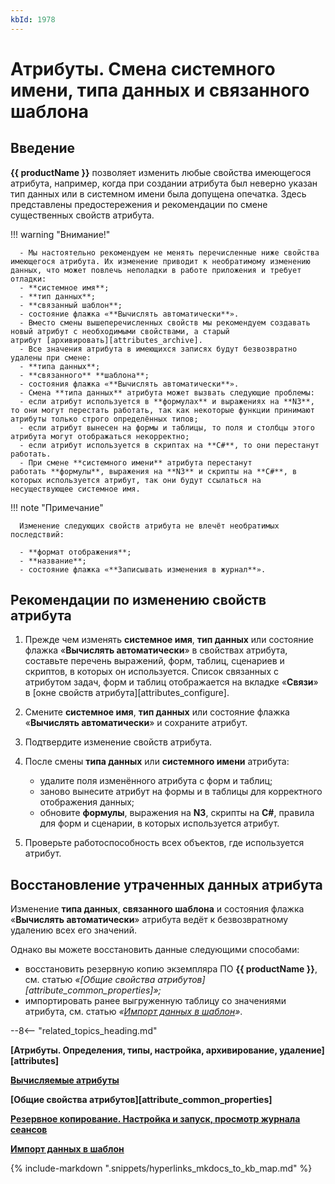 ```yaml
---
kbId: 1978
---
```


# Атрибуты. Смена системного имени, типа данных и связанного шаблона

## Введение

**{{ productName }}** позволяет изменить любые свойства имеющегося атрибута, например, когда при создании атрибута был неверно указан тип данных или в системном имени была допущена опечатка. Здесь представлены предостережения и рекомендации по смене существенных свойств атрибута.

!!! warning "Внимание!"

      - Мы настоятельно рекомендуем не менять перечисленные ниже свойства имеющегося атрибута. Их изменение приводит к необратимому изменению данных, что может повлечь неполадки в работе приложения и требует отладки:
      - **системное имя**;
      - **тип данных**;
      - **связанный шаблон**;
      - состояние флажка «**Вычислять автоматически**».
      - Вместо смены вышеперечисленных свойств мы рекомендуем создавать новый атрибут с необходимыми свойствами, а старый атрибут [архивировать][attributes_archive].
      - Все значения атрибута в имеющихся записях будут безвозвратно удалены при смене:
      - **типа данных**;
      - **связанного** **шаблона**;
      - состояния флажка «**Вычислять автоматически**».
      - Смена **типа данных** атрибута может вызвать следующие проблемы:
      - если атрибут используется в **формулах** и выражениях на **N3**, то они могут перестать работать, так как некоторые функции принимают атрибуты только строго определённых типов;
      - если атрибут вынесен на формы и таблицы, то поля и столбцы этого атрибута могут отображаться некорректно;
      - если атрибут используется в скриптах на **C#**, то они перестанут работать.
      - При смене **системного имени** атрибута перестанут работать **формулы**, выражения на **N3** и скрипты на **C#**, в которых используется атрибут, так они будут ссылаться на несуществующее системное имя.

!!! note "Примечание"

      Изменение следующих свойств атрибута не влечёт необратимых последствий:

      - **формат отображения**;
      - **название**;
      - состояние флажка «**Записывать изменения в журнал**».

## Рекомендации по изменению свойств атрибута

1. Прежде чем изменять **системное имя**, **тип данных** или состояние флажка «**Вычислять автоматически**» в свойствах атрибута, составьте перечень выражений, форм, таблиц, сценариев и скриптов, в которых он используется. Список связанных с атрибутом задач, форм и таблиц отображается на вкладке «**Связи**» в [окне свойств атрибута][attributes_configure].
2. Смените **системное имя**, **тип данных** или состояние флажка «**Вычислять автоматически**» и сохраните атрибут.
3. Подтвердите изменение свойств атрибута.
4. После смены **типа данных** или **системного имени** атрибута:  

    - удалите поля изменённого атрибута с форм и таблиц;
    - заново вынесите атрибут на формы и в таблицы для корректного отображения данных;
    - обновите **формулы**, выражения на **N3**, скрипты на **C#**, правила для форм и сценарии, в которых используется атрибут.

5. Проверьте работоспособность всех объектов, где используется атрибут.

## Восстановление утраченных данных атрибута

Изменение **типа данных**, **связанного шаблона** и состояния флажка «**Вычислять автоматически**» атрибута ведёт к безвозвратному удалению всех его значений.

Однако вы можете восстановить данные следующими способами:

- восстановить резервную копию экземпляра ПО **{{ productName }}**, см. статью _«[Общие свойства атрибутов][attribute_common_properties]»;_
- импортировать ранее выгруженную таблицу со значениями атрибута, см. статью _«[Импорт данных в шаблон](import_data.md)»_.

--8<-- "related_topics_heading.md"

**[Атрибуты. Определения, типы, настройка, архивирование, удаление][attributes]**

**[Вычисляемые атрибуты](calculated_attribute.md)**

**[Общие свойства атрибутов][attribute_common_properties]**

**[Резервное копирование. Настройка и запуск, просмотр журнала сеансов](backup.md)**

**[Импорт данных в шаблон](import_data.md)**

{%
include-markdown ".snippets/hyperlinks_mkdocs_to_kb_map.md"
%}
